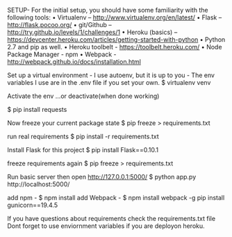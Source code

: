 SETUP- For the initial setup, you should have some familiarity with the following tools: 
• Virtualenv – http://www.virtualenv.org/en/latest/ 
• Flask – http://flask.pocoo.org/ 
• git/Github – http://try.github.io/levels/1/challenges/1 
• Heroku (basics) – https://devcenter.heroku.com/articles/getting-started-with-python 
• Python 2.7 and pip as well. • Heroku toolbelt - https://toolbelt.heroku.com/ 
• Node Package Manager - npm • Webpack - http://webpack.github.io/docs/installation.html

Set up a virtual environment - I use autoenv, but it is up to you - 
The env variables I use are in the .env file if you set your own. 
$ virtualenv venv

Activate the env …or deactivate(when done working) 

$ pip install requests

Now freeze your current package state 
$ pip freeze > requirements.txt

run real requirements 
$ pip install -r requirements.txt

Install Flask for this project 
$ pip install Flask==0.10.1

freeze requirements again 
$ pip freeze > requirements.txt

Run basic server then open http://127.0.0.1:5000/ 
$ python app.py http://localhost:5000/

add npm - $ npm install
add Webpack - $ npm install webpack -g
pip install gunicorn==19.4.5

If you have questions about requirements check the requirements.txt file
Dont forget to use enviornment variables if you are deployon heroku. 
